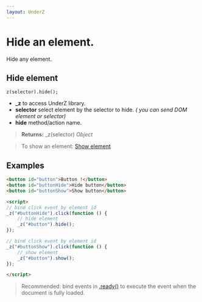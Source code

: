 ```yaml
---
layout: UnderZ
---
```

# Hide an element.
Hide any element.

## Hide element
```z(selector).hide();```

* **_z** to access UnderZ library.
* **selector** select element by the selector to hide. _( you can send DOM element or selector)_
* **hide** method/action name.

> **Returns:** _z(selector) _Object_

> To show an element: [Show element](https://hlack.github.io/UnderZ/-show())


## Examples

```html
<button id="button">Button !</button>
<button id="buttonHide">Hide button</button>
<button id="buttonShow">Show button</button>

<script>
// bind click event by element id
_z("#buttonHide").click(function () { 
	// hide element
	_z("#button").hide();
});

// bind click event by element id
_z("#buttonShow").click(function () { 
	// show element
	_z("#button").show();
});

</script>

```

> Recommended: bind events in [.ready()](https://hlack.github.io/UnderZ/-ready()) to execute the event when the document is fully loaded.
